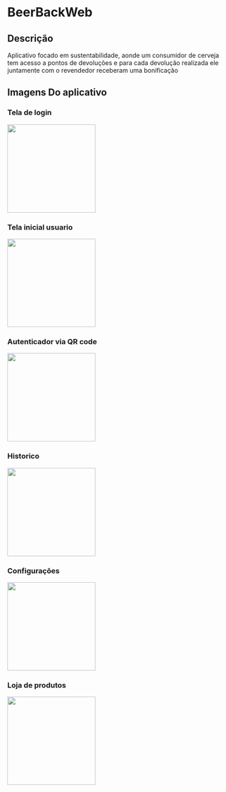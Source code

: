 # BeerBackWeb
## Descrição
  Aplicativo focado em sustentabilidade, aonde um consumidor de cerveja tem acesso a pontos de devoluções e para cada devolução realizada ele juntamente com o revendedor receberam uma bonificação


## Imagens Do aplicativo

### Tela de login
<img src="https://github.com/VictorRevers/BeerBackWeb/blob/main/print/%20Tela%20de%20login.png" width="200px" >

### Tela inicial usuario
   <img src="https://github.com/VictorRevers/BeerBackWeb/blob/main/print/tela%20usuario.png" width="200px" >

### Autenticador via QR code
   <img src="https://github.com/VictorRevers/BeerBackWeb/blob/main/print/autenticador.png" width="200px" >
    

### Historico 
   <img src="https://github.com/VictorRevers/BeerBackWeb/blob/main/print/historico.png" width="200px" >


### Configurações
   <img src="https://github.com/VictorRevers/BeerBackWeb/blob/main/print/conf.png" width="200px" >


### Loja de produtos
   <img src="https://github.com/VictorRevers/BeerBackWeb/blob/main/print/loja.png" width="200px" >
   
